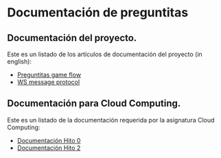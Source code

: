 # Documentación de preguntitas

## Documentación del proyecto.
Este es un listado de los artículos de documentación del proyecto (in english):
 - [Preguntitas game flow](preguntitas_client_flow.md)
 - [WS message protocol](server-client_protocol.md)


## Documentación para Cloud Computing.
Este es un listado de la documentación requerida por la asignatura Cloud Computing:

- [Documentación Hito 0](https://github.com/jscoba/preguntitas/blob/master/docs/hito0.md)
- [Documentación Hito 2](https://github.com/jscoba/preguntitas/blob/master/docs/hito2.md)
